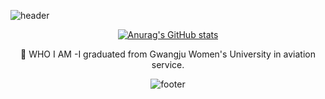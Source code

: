 ![header](https://capsule-render.vercel.app/api?type=wave&color=bdb8ec&height=200&section=header&text=🐰GITJISU💕BTS%20&fontSize=30&fontColor=1d1504&animation=twinkling&)

<div align=center>

[![Anurag's GitHub stats](https://github-readme-stats.vercel.app/api?username=gitjisu&show_icons=true&theme=buefy)](https://github.com/anuraghazra/github-readme-stats)

🙋‍ WHO I AM
 -I graduated from Gwangju Women's University in aviation service.

![footer](https://capsule-render.vercel.app/api?section=footer&color=bdb8ec&height=150)
 

<!--
**gitjisu/gitjisu** is a ✨ _special_ ✨ repository because its `README.md` (this file) appears on your GitHub profile.
